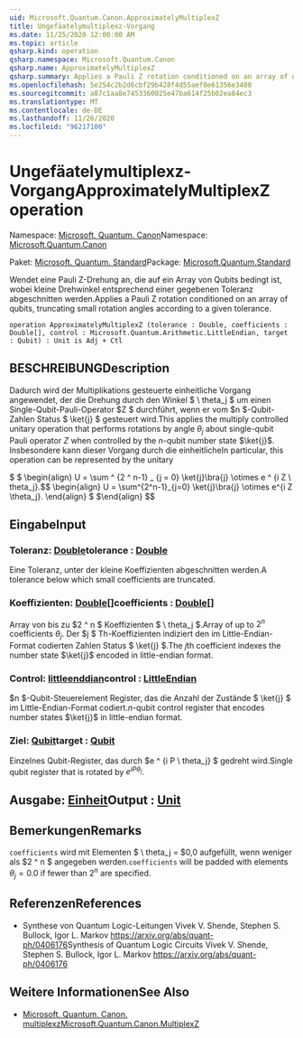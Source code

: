 ```yaml
---
uid: Microsoft.Quantum.Canon.ApproximatelyMultiplexZ
title: Ungefäatelymultiplexz-Vorgang
ms.date: 11/25/2020 12:00:00 AM
ms.topic: article
qsharp.kind: operation
qsharp.namespace: Microsoft.Quantum.Canon
qsharp.name: ApproximatelyMultiplexZ
qsharp.summary: Applies a Pauli Z rotation conditioned on an array of qubits, truncating small rotation angles according to a given tolerance.
ms.openlocfilehash: 5e254c2b2d6cbf29b428f4d55aef0e61356e3480
ms.sourcegitcommit: a87c1aa8e7453360025e47ba614f25b02ea84ec3
ms.translationtype: MT
ms.contentlocale: de-DE
ms.lasthandoff: 11/26/2020
ms.locfileid: "96217100"
---
```

# <a name="approximatelymultiplexz-operation"></a><span data-ttu-id="b7094-102">Ungefäatelymultiplexz-Vorgang</span><span class="sxs-lookup"><span data-stu-id="b7094-102">ApproximatelyMultiplexZ operation</span></span>

<span data-ttu-id="b7094-103">Namespace: [Microsoft. Quantum. Canon](xref:Microsoft.Quantum.Canon)</span><span class="sxs-lookup"><span data-stu-id="b7094-103">Namespace: [Microsoft.Quantum.Canon](xref:Microsoft.Quantum.Canon)</span></span>

<span data-ttu-id="b7094-104">Paket: [Microsoft. Quantum. Standard](https://nuget.org/packages/Microsoft.Quantum.Standard)</span><span class="sxs-lookup"><span data-stu-id="b7094-104">Package: [Microsoft.Quantum.Standard](https://nuget.org/packages/Microsoft.Quantum.Standard)</span></span>


<span data-ttu-id="b7094-105">Wendet eine Pauli Z-Drehung an, die auf ein Array von Qubits bedingt ist, wobei kleine Drehwinkel entsprechend einer gegebenen Toleranz abgeschnitten werden.</span><span class="sxs-lookup"><span data-stu-id="b7094-105">Applies a Pauli Z rotation conditioned on an array of qubits, truncating small rotation angles according to a given tolerance.</span></span>

```qsharp
operation ApproximatelyMultiplexZ (tolerance : Double, coefficients : Double[], control : Microsoft.Quantum.Arithmetic.LittleEndian, target : Qubit) : Unit is Adj + Ctl
```


## <a name="description"></a><span data-ttu-id="b7094-106">BESCHREIBUNG</span><span class="sxs-lookup"><span data-stu-id="b7094-106">Description</span></span>

<span data-ttu-id="b7094-107">Dadurch wird der Multiplikations gesteuerte einheitliche Vorgang angewendet, der die Drehung durch den Winkel $ \ theta_j $ um einen Single-Qubit-Pauli-Operator $Z $ durchführt, wenn er vom $n $-Qubit-Zahlen Status $ \ket{j} $ gesteuert wird.</span><span class="sxs-lookup"><span data-stu-id="b7094-107">This applies the multiply controlled unitary operation that performs rotations by angle $\theta_j$ about single-qubit Pauli operator $Z$ when controlled by the $n$-qubit number state $\ket{j}$.</span></span>
<span data-ttu-id="b7094-108">Insbesondere kann dieser Vorgang durch die einheitliche</span><span class="sxs-lookup"><span data-stu-id="b7094-108">In particular, this operation can be represented by the unitary</span></span>

<span data-ttu-id="b7094-109">$ $ \begin{align} U = \sum ^ {2 ^ n-1} _ {j = 0} \ket{j}\bra{j} \otimes e ^ {i Z \ theta_j}.</span><span class="sxs-lookup"><span data-stu-id="b7094-109">$$ \begin{align} U = \sum^{2^n-1}_{j=0} \ket{j}\bra{j} \otimes e^{i Z \theta_j}.</span></span>
<span data-ttu-id="b7094-110">\end{align} $ $</span><span class="sxs-lookup"><span data-stu-id="b7094-110">\end{align} $$</span></span>

## <a name="input"></a><span data-ttu-id="b7094-111">Eingabe</span><span class="sxs-lookup"><span data-stu-id="b7094-111">Input</span></span>

### <a name="tolerance--double"></a><span data-ttu-id="b7094-112">Toleranz: [Double](xref:microsoft.quantum.lang-ref.double)</span><span class="sxs-lookup"><span data-stu-id="b7094-112">tolerance : [Double](xref:microsoft.quantum.lang-ref.double)</span></span>

<span data-ttu-id="b7094-113">Eine Toleranz, unter der kleine Koeffizienten abgeschnitten werden.</span><span class="sxs-lookup"><span data-stu-id="b7094-113">A tolerance below which small coefficients are truncated.</span></span>


### <a name="coefficients--double"></a><span data-ttu-id="b7094-114">Koeffizienten: [Double](xref:microsoft.quantum.lang-ref.double)[]</span><span class="sxs-lookup"><span data-stu-id="b7094-114">coefficients : [Double](xref:microsoft.quantum.lang-ref.double)[]</span></span>

<span data-ttu-id="b7094-115">Array von bis zu $2 ^ n $ Koeffizienten $ \ theta_j $.</span><span class="sxs-lookup"><span data-stu-id="b7094-115">Array of up to $2^n$ coefficients $\theta_j$.</span></span> <span data-ttu-id="b7094-116">Der $j $ Th-Koeffizienten indiziert den im Little-Endian-Format codierten Zahlen Status $ \ket{j} $.</span><span class="sxs-lookup"><span data-stu-id="b7094-116">The $j$th coefficient indexes the number state $\ket{j}$ encoded in little-endian format.</span></span>


### <a name="control--littleendian"></a><span data-ttu-id="b7094-117">Control: [littleenddian](xref:Microsoft.Quantum.Arithmetic.LittleEndian)</span><span class="sxs-lookup"><span data-stu-id="b7094-117">control : [LittleEndian](xref:Microsoft.Quantum.Arithmetic.LittleEndian)</span></span>

<span data-ttu-id="b7094-118">$n $-Qubit-Steuerelement Register, das die Anzahl der Zustände $ \ket{j} $ im Little-Endian-Format codiert.</span><span class="sxs-lookup"><span data-stu-id="b7094-118">$n$-qubit control register that encodes number states $\ket{j}$ in little-endian format.</span></span>


### <a name="target--qubit"></a><span data-ttu-id="b7094-119">Ziel: [Qubit](xref:microsoft.quantum.lang-ref.qubit)</span><span class="sxs-lookup"><span data-stu-id="b7094-119">target : [Qubit](xref:microsoft.quantum.lang-ref.qubit)</span></span>

<span data-ttu-id="b7094-120">Einzelnes Qubit-Register, das durch $e ^ {i P \ theta_j} $ gedreht wird.</span><span class="sxs-lookup"><span data-stu-id="b7094-120">Single qubit register that is rotated by $e^{i P \theta_j}$.</span></span>



## <a name="output--unit"></a><span data-ttu-id="b7094-121">Ausgabe: [Einheit](xref:microsoft.quantum.lang-ref.unit)</span><span class="sxs-lookup"><span data-stu-id="b7094-121">Output : [Unit](xref:microsoft.quantum.lang-ref.unit)</span></span>



## <a name="remarks"></a><span data-ttu-id="b7094-122">Bemerkungen</span><span class="sxs-lookup"><span data-stu-id="b7094-122">Remarks</span></span>

<span data-ttu-id="b7094-123">`coefficients` wird mit Elementen $ \ theta_j = $0,0 aufgefüllt, wenn weniger als $2 ^ n $ angegeben werden.</span><span class="sxs-lookup"><span data-stu-id="b7094-123">`coefficients` will be padded with elements $\theta_j = 0.0$ if fewer than $2^n$ are specified.</span></span>

## <a name="references"></a><span data-ttu-id="b7094-124">Referenzen</span><span class="sxs-lookup"><span data-stu-id="b7094-124">References</span></span>

- <span data-ttu-id="b7094-125">Synthese von Quantum Logic-Leitungen Vivek V. Shende, Stephen S. Bullock, Igor L. Markov https://arxiv.org/abs/quant-ph/0406176</span><span class="sxs-lookup"><span data-stu-id="b7094-125">Synthesis of Quantum Logic Circuits Vivek V. Shende, Stephen S. Bullock, Igor L. Markov https://arxiv.org/abs/quant-ph/0406176</span></span>

## <a name="see-also"></a><span data-ttu-id="b7094-126">Weitere Informationen</span><span class="sxs-lookup"><span data-stu-id="b7094-126">See Also</span></span>

- [<span data-ttu-id="b7094-127">Microsoft. Quantum. Canon. multiplexz</span><span class="sxs-lookup"><span data-stu-id="b7094-127">Microsoft.Quantum.Canon.MultiplexZ</span></span>](xref:Microsoft.Quantum.Canon.MultiplexZ)